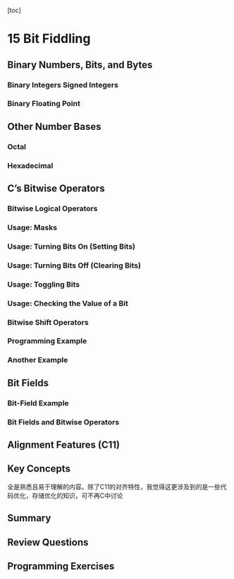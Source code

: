 [toc]

# 15 Bit Fiddling 



## Binary Numbers, Bits, and Bytes 



### Binary Integers Signed Integers 

### Binary Floating Point 



## Other Number Bases 



### Octal 

### Hexadecimal 



## C’s Bitwise Operators 



### Bitwise Logical Operators 

### Usage: Masks 

### Usage: Turning Bits On (Setting Bits) 

### Usage: Turning Bits Off (Clearing Bits) 

### Usage: Toggling Bits 

### Usage: Checking the Value of a Bit 

### Bitwise Shift Operators 

### Programming Example 

### Another Example 



## Bit Fields 



### Bit-Field Example 

### Bit Fields and Bitwise Operators 



## Alignment Features (C11) 



## Key Concepts 

全是熟悉且易于理解的内容。除了C11的对齐特性，我觉得这更涉及到的是一些代码优化，存储优化的知识，可不再C中讨论

## Summary 



## Review Questions 



## Programming Exercises 







